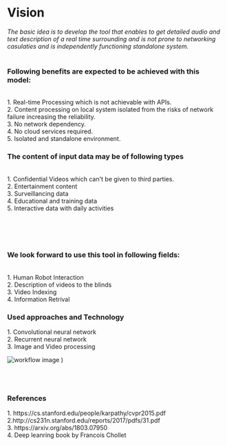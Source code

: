 # Vision<br>
  _The basic idea is to develop the tool that enables to get detailed audio and text description of a real time surrounding and is not prone to networking casulaties and is independently functioning standalone system._ 
    </br></br>
<h3> 
    Following benefits are expected to be achieved with this model:</h3></br>
    1. Real-time Processing which is not achievable with APIs.</br>
    2. Content processing on local system isolated from the risks of network failure increasing the reliability.</br>
    3. No network dependency.</br>
    4. No cloud services required.</br>
    5. Isolated and standalone environment.
</br>
<h3> The content of input data may be of following types</h3></br>
    1. Confidential Videos which can't be given to third parties.</br>
    2. Entertainment content </br>
    3. Surveillancing data </br>
    4. Educational and training data </br>
    5. Interactive data with daily activities</br>
 <br></br>
 <br></br>

 <h3> We look forward to use this tool in following fields:</h3></br>
    1. Human Robot Interaction</br>
    2. Description of videos to the blinds</br>
    3. Video Indexing</br>
    4. Information Retrival</br>
 <h3>Used approaches and Technology</h3>
      1. Convolutional neural network</br>
      2. Recurrent neural network </br>
      3. Image and Video processing </br>
      

![workflow image](https://lh3.googleusercontent.com/-gla9v-bpB9U/XJcHmrOaudI/AAAAAAAABrM/CWIPqhujUH0WgA-KD3utLSt6dql6tGE5QCK8BGAs/s0/2019-03-23.png)
)


<br></br>
<h3> References</h3>
  1. https://cs.stanford.edu/people/karpathy/cvpr2015.pdf  </br>
  2.http://cs231n.stanford.edu/reports/2017/pdfs/31.pdf </br>
  3. https://arxiv.org/abs/1803.07950   </br>
  4. Deep leanring book by Francois Chollet </br>
      



